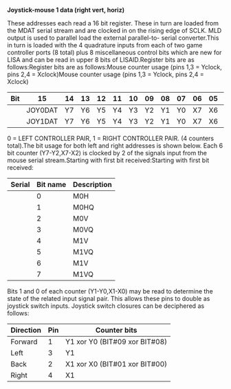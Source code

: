 **Joystick-mouse 1 data (right vert, horiz)**

These addresses each read a 16 bit register. These in turn are loaded from the MDAT serial stream and are clocked in on the rising edge of SCLK. MLD output is used to parallel load the external parallel-to- serial converter.This in turn is loaded with the 4 quadrature inputs from each of two game controller ports (8 total) plus 8 miscellaneous control bits which are new for LISA and can be read in upper 8 bits of LISAID.Register bits are as follows:Register bits are as follows:Mouse counter usage (pins 1,3 = Yclock, pins 2,4 = Xclock)Mouse counter usage (pins 1,3 = Yclock, pins 2,4 = Xclock)

| Bit| 15| 14| 13| 12| 11| 10| 09| 08| 07| 06| 05| 04| 03| 02| 01| 00  |
|---|---|---|---|---|---|---|---|---|---|---|---|---|---|---|---|---  |
||JOY0DAT| Y7| Y6| Y5| Y4| Y3| Y2| Y1| Y0| X7| X6| X5| X4| X3| X2| X1| X0  |
||JOY1DAT| Y7| Y6| Y5| Y4| Y3| Y2| Y1| Y0| X7| X6| X5| X4| X3| X2| X1| X0|

0 = LEFT CONTROLLER PAIR, 1 = RIGHT CONTROLLER PAIR. (4 counters total).The bit usage for both left and right addresses is shown below. Each 6 bit counter (Y7-Y2,X7-X2) is clocked by 2 of the signals input from the mouse serial stream.Starting with first bit received:Starting with first bit received:

| Serial| Bit name| Description  |
|---|---|---  |
||0| M0H| JOY0DAT Horizontal Clock  |
||1| M0HQ| JOY0DAT Horizontal Clock (quadrature)  |
||2| M0V| JOY0DAT Vertical Clock  |
||3| M0VQ| JOY0DAT Vertical Clock (quadrature)  |
||4| M1V| JOY1DAT Horizontall Clock  |
||5| M1VQ| JOY1DAT Horizontall Clock (quadrature)  |
||6| M1V| JOY1DAT Vertical Clock  |
||7| M1VQ| JOY1DAT Vertical Clock (quadrature)|

Bits 1 and 0 of each counter (Y1-Y0,X1-X0) may be read to determine the state of the related input signal pair. This allows these pins to double as joystick switch inputs. Joystick switch closures can be deciphered as follows:

| Direction| Pin| Counter bits  |
|---|---|---  |
|Forward| 1| Y1 xor Y0 (BIT#09 xor BIT#08)  |
|Left| 3| Y1  |
|Back| 2| X1 xor X0 (BIT#01 xor BIT#00)  |
|Right| 4| X1|

